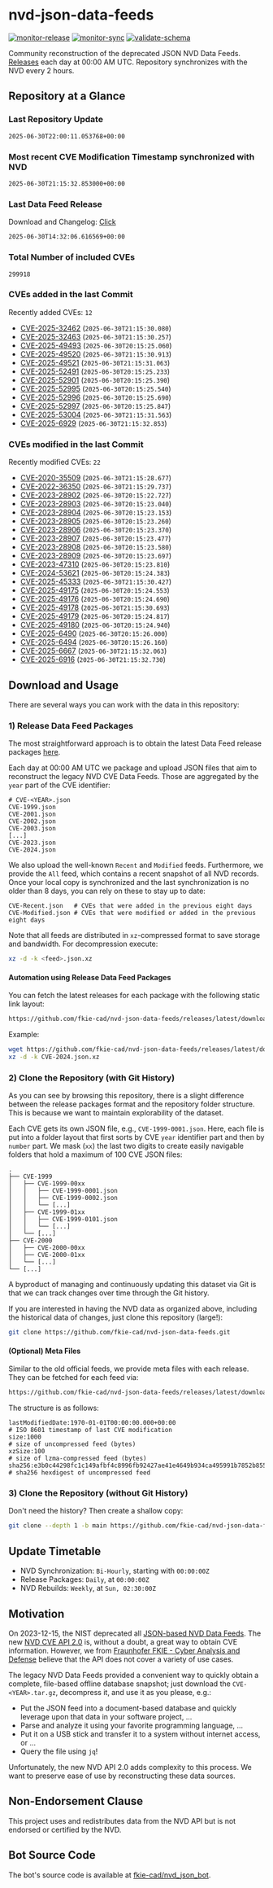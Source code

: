 # nvd-json-data-feeds

[![monitor-release](https://github.com/fkie-cad/nvd-json-data-feeds/actions/workflows/monitor_release.yml/badge.svg)](https://github.com/fkie-cad/nvd-json-data-feeds/actions/workflows/monitor_release.yml)
[![monitor-sync](https://github.com/fkie-cad/nvd-json-data-feeds/actions/workflows/monitor_sync.yml/badge.svg)](https://github.com/fkie-cad/nvd-json-data-feeds/actions/workflows/monitor_sync.yml)
[![validate-schema](https://github.com/fkie-cad/nvd-json-data-feeds/actions/workflows/validate_schema.yml/badge.svg)](https://github.com/fkie-cad/nvd-json-data-feeds/actions/workflows/validate_schema.yml)

Community reconstruction of the deprecated JSON NVD Data Feeds.
[Releases](https://github.com/fkie-cad/nvd-json-data-feeds/releases/latest) each day at 00:00 AM UTC.
Repository synchronizes with the NVD every 2 hours.

## Repository at a Glance

### Last Repository Update

```plain
2025-06-30T22:00:11.053768+00:00
```

### Most recent CVE Modification Timestamp synchronized with NVD

```plain
2025-06-30T21:15:32.853000+00:00
```

### Last Data Feed Release

Download and Changelog: [Click](https://github.com/fkie-cad/nvd-json-data-feeds/releases/latest)

```plain
2025-06-30T14:32:06.616569+00:00
```

### Total Number of included CVEs

```plain
299918
```

### CVEs added in the last Commit

Recently added CVEs: `12`

- [CVE-2025-32462](CVE-2025/CVE-2025-324xx/CVE-2025-32462.json) (`2025-06-30T21:15:30.080`)
- [CVE-2025-32463](CVE-2025/CVE-2025-324xx/CVE-2025-32463.json) (`2025-06-30T21:15:30.257`)
- [CVE-2025-49493](CVE-2025/CVE-2025-494xx/CVE-2025-49493.json) (`2025-06-30T20:15:25.060`)
- [CVE-2025-49520](CVE-2025/CVE-2025-495xx/CVE-2025-49520.json) (`2025-06-30T21:15:30.913`)
- [CVE-2025-49521](CVE-2025/CVE-2025-495xx/CVE-2025-49521.json) (`2025-06-30T21:15:31.063`)
- [CVE-2025-52491](CVE-2025/CVE-2025-524xx/CVE-2025-52491.json) (`2025-06-30T20:15:25.233`)
- [CVE-2025-52901](CVE-2025/CVE-2025-529xx/CVE-2025-52901.json) (`2025-06-30T20:15:25.390`)
- [CVE-2025-52995](CVE-2025/CVE-2025-529xx/CVE-2025-52995.json) (`2025-06-30T20:15:25.540`)
- [CVE-2025-52996](CVE-2025/CVE-2025-529xx/CVE-2025-52996.json) (`2025-06-30T20:15:25.690`)
- [CVE-2025-52997](CVE-2025/CVE-2025-529xx/CVE-2025-52997.json) (`2025-06-30T20:15:25.847`)
- [CVE-2025-53004](CVE-2025/CVE-2025-530xx/CVE-2025-53004.json) (`2025-06-30T21:15:31.563`)
- [CVE-2025-6929](CVE-2025/CVE-2025-69xx/CVE-2025-6929.json) (`2025-06-30T21:15:32.853`)


### CVEs modified in the last Commit

Recently modified CVEs: `22`

- [CVE-2020-35509](CVE-2020/CVE-2020-355xx/CVE-2020-35509.json) (`2025-06-30T21:15:28.677`)
- [CVE-2022-36350](CVE-2022/CVE-2022-363xx/CVE-2022-36350.json) (`2025-06-30T21:15:29.737`)
- [CVE-2023-28902](CVE-2023/CVE-2023-289xx/CVE-2023-28902.json) (`2025-06-30T20:15:22.727`)
- [CVE-2023-28903](CVE-2023/CVE-2023-289xx/CVE-2023-28903.json) (`2025-06-30T20:15:23.040`)
- [CVE-2023-28904](CVE-2023/CVE-2023-289xx/CVE-2023-28904.json) (`2025-06-30T20:15:23.153`)
- [CVE-2023-28905](CVE-2023/CVE-2023-289xx/CVE-2023-28905.json) (`2025-06-30T20:15:23.260`)
- [CVE-2023-28906](CVE-2023/CVE-2023-289xx/CVE-2023-28906.json) (`2025-06-30T20:15:23.370`)
- [CVE-2023-28907](CVE-2023/CVE-2023-289xx/CVE-2023-28907.json) (`2025-06-30T20:15:23.477`)
- [CVE-2023-28908](CVE-2023/CVE-2023-289xx/CVE-2023-28908.json) (`2025-06-30T20:15:23.580`)
- [CVE-2023-28909](CVE-2023/CVE-2023-289xx/CVE-2023-28909.json) (`2025-06-30T20:15:23.697`)
- [CVE-2023-47310](CVE-2023/CVE-2023-473xx/CVE-2023-47310.json) (`2025-06-30T20:15:23.810`)
- [CVE-2024-53621](CVE-2024/CVE-2024-536xx/CVE-2024-53621.json) (`2025-06-30T20:15:24.383`)
- [CVE-2025-45333](CVE-2025/CVE-2025-453xx/CVE-2025-45333.json) (`2025-06-30T21:15:30.427`)
- [CVE-2025-49175](CVE-2025/CVE-2025-491xx/CVE-2025-49175.json) (`2025-06-30T20:15:24.553`)
- [CVE-2025-49176](CVE-2025/CVE-2025-491xx/CVE-2025-49176.json) (`2025-06-30T20:15:24.690`)
- [CVE-2025-49178](CVE-2025/CVE-2025-491xx/CVE-2025-49178.json) (`2025-06-30T21:15:30.693`)
- [CVE-2025-49179](CVE-2025/CVE-2025-491xx/CVE-2025-49179.json) (`2025-06-30T20:15:24.817`)
- [CVE-2025-49180](CVE-2025/CVE-2025-491xx/CVE-2025-49180.json) (`2025-06-30T20:15:24.940`)
- [CVE-2025-6490](CVE-2025/CVE-2025-64xx/CVE-2025-6490.json) (`2025-06-30T20:15:26.000`)
- [CVE-2025-6494](CVE-2025/CVE-2025-64xx/CVE-2025-6494.json) (`2025-06-30T20:15:26.160`)
- [CVE-2025-6667](CVE-2025/CVE-2025-66xx/CVE-2025-6667.json) (`2025-06-30T21:15:32.063`)
- [CVE-2025-6916](CVE-2025/CVE-2025-69xx/CVE-2025-6916.json) (`2025-06-30T21:15:32.730`)


## Download and Usage

There are several ways you can work with the data in this repository:

### 1) Release Data Feed Packages

The most straightforward approach is to obtain the latest Data Feed release packages [here](https://github.com/fkie-cad/nvd-json-data-feeds/releases/latest).

Each day at 00:00 AM UTC we package and upload JSON files that aim to reconstruct the legacy NVD CVE Data Feeds.
Those are aggregated by the `year` part of the CVE identifier:

```
# CVE-<YEAR>.json
CVE-1999.json
CVE-2001.json
CVE-2002.json
CVE-2003.json
[...]
CVE-2023.json
CVE-2024.json
```

We also upload the well-known `Recent` and `Modified` feeds.
Furthermore, we provide the `All` feed, which contains a recent snapshot of all NVD records.
Once your local copy is synchronized and the last synchronization is no older than 8 days, you can rely on these to stay up to date:

```plain
CVE-Recent.json   # CVEs that were added in the previous eight days
CVE-Modified.json # CVEs that were modified or added in the previous eight days
```

Note that all feeds are distributed in `xz`-compressed format to save storage and bandwidth.
For decompression execute:

```sh
xz -d -k <feed>.json.xz
```

#### Automation using Release Data Feed Packages

You can fetch the latest releases for each package with the following static link layout:

```sh
https://github.com/fkie-cad/nvd-json-data-feeds/releases/latest/download/CVE-<YEAR>.json.xz
```

Example:

```sh
wget https://github.com/fkie-cad/nvd-json-data-feeds/releases/latest/download/CVE-2024.json.xz
xz -d -k CVE-2024.json.xz
```

### 2) Clone the Repository (with Git History)

As you can see by browsing this repository, there is a slight difference between the release packages format and the repository folder structure.
This is because we want to maintain explorability of the dataset.

Each CVE gets its own JSON file, e.g., `CVE-1999-0001.json`.
Here, each file is put into a folder layout that first sorts by CVE `year` identifier part and then by `number` part.
We mask (`xx`) the last two digits to create easily navigable folders that hold a maximum of 100 CVE JSON files:

```plain
.
├── CVE-1999
│   ├── CVE-1999-00xx
│   │   ├── CVE-1999-0001.json
│   │   ├── CVE-1999-0002.json
│   │   └── [...]
│   ├── CVE-1999-01xx
│   │   ├── CVE-1999-0101.json
│   │   └── [...]
│   └── [...]
├── CVE-2000
│   ├── CVE-2000-00xx
│   ├── CVE-2000-01xx
│   └── [...]
└── [...]
```

A byproduct of managing and continuously updating this dataset via Git is that we can track changes over time through the Git history.

If you are interested in having the NVD data as organized above, including the historical data of changes, just clone this repository (large!):

```sh
git clone https://github.com/fkie-cad/nvd-json-data-feeds.git
```

#### (Optional) Meta Files

Similar to the old official feeds, we provide meta files with each release. They can be fetched for each feed via:

```sh
https://github.com/fkie-cad/nvd-json-data-feeds/releases/latest/download/CVE-<YEAR>.meta
```

The structure is as follows:

```plain
lastModifiedDate:1970-01-01T00:00:00.000+00:00                          # ISO 8601 timestamp of last CVE modification
size:1000                                                               # size of uncompressed feed (bytes)
xzSize:100                                                              # size of lzma-compressed feed (bytes)
sha256:e3b0c44298fc1c149afbf4c8996fb92427ae41e4649b934ca495991b7852b855 # sha256 hexdigest of uncompressed feed
```

### 3) Clone the Repository (without Git History)

Don't need the history? Then create a shallow copy:

```sh
git clone --depth 1 -b main https://github.com/fkie-cad/nvd-json-data-feeds.git
```


## Update Timetable

* NVD Synchronization: `Bi-Hourly`, starting with `00:00:00Z`
* Release Packages: `Daily`, at `00:00:00Z`
* NVD Rebuilds: `Weekly`, at `Sun, 02:30:00Z`


## Motivation

On 2023-12-15, the NIST deprecated all [JSON-based NVD Data Feeds](https://nvd.nist.gov/vuln/data-feeds#divRetirementBanner-1).
The new [NVD CVE API 2.0](https://nvd.nist.gov/developers/vulnerabilities) is, without a doubt, a great way to obtain CVE information.
However, we from [Fraunhofer FKIE - Cyber Analysis and Defense](https://www.fkie.fraunhofer.de/en/departments/cad.html) believe that the API does not cover a variety of use cases.

The legacy NVD Data Feeds provided a convenient way to quickly obtain a complete, file-based offline database snapshot; just download the `CVE-<YEAR>.tar.gz`, decompress it, and use it as you please, e.g.:

- Put the JSON feed into a document-based database and quickly leverage upon that data in your software project, ...
- Parse and analyze it using your favorite programming language, ...
- Put it on a USB stick and transfer it to a system without internet access, or ...
- Query the file using `jq`!

Unfortunately, the new NVD API 2.0 adds complexity to this process.
We want to preserve ease of use by reconstructing these data sources.

## Non-Endorsement Clause

This project uses and redistributes data from the NVD API but is not endorsed or certified by the NVD.

## Bot Source Code

The bot's source code is available at [fkie-cad/nvd\_json\_bot](https://github.com/fkie-cad/nvd_json_bot).